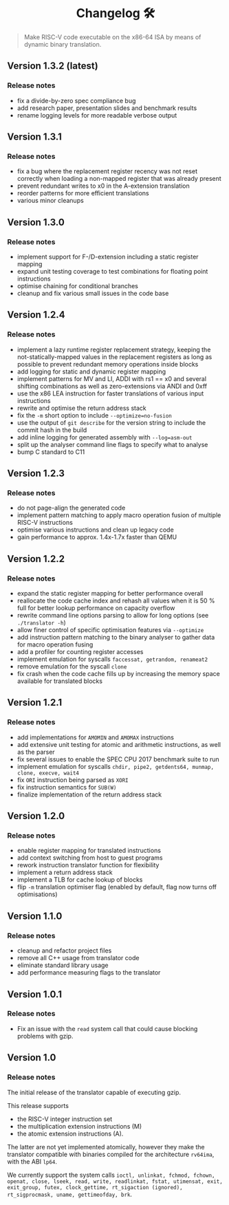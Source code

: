 <h1 align="center">Changelog 🛠</h1>
<p>
</p>

> Make RISC-V code executable on the x86-64 ISA by means of dynamic binary translation.

## Version 1.3.2 (latest)
### Release notes
- fix a divide-by-zero spec compliance bug
- add research paper, presentation slides and benchmark results
- rename logging levels for more readable verbose output

## Version 1.3.1
### Release notes
- fix a bug where the replacement register recency was not reset correctly when loading a non-mapped register that was already present
- prevent redundant writes to x0 in the A-extension translation
- reorder patterns for more efficient translations
- various minor cleanups


## Version 1.3.0
### Release notes
- implement support for F-/D-extension including a static register mapping
- expand unit testing coverage to test combinations for floating point instructions
- optimise chaining for conditional branches
- cleanup and fix various small issues in the code base


## Version 1.2.4
### Release notes
- implement a lazy runtime register replacement strategy, keeping the not-statically-mapped values in the replacement registers as long as possible to prevent redundant memory operations inside blocks
- add logging for static and dynamic register mapping
- implement patterns for MV and LI, ADDI with rs1 == x0 and several shifting combinations as well as zero-extensions via ANDI and 0xff
- use the x86 LEA instruction for faster translations of various input instructions
- rewrite and optimise the return address stack
- fix the `-m` short option to include `--optimize=no-fusion`
- use the output of `git describe` for the version string to include the commit hash in the build
- add inline logging for generated assembly with `--log=asm-out`
- split up the analyser command line flags to specify what to analyse
- bump C standard to C11


## Version 1.2.3
### Release notes
- do not page-align the generated code
- implement pattern matching to apply macro operation fusion of multiple RISC-V instructions
- optimise various instructions and clean up legacy code
- gain performance to approx. 1.4x-1.7x faster than QEMU


## Version 1.2.2
### Release notes

* expand the static register mapping for better performance overall
* reallocate the code cache index and rehash all values when it is 50 % full for better lookup performance on capacity overflow
* rewrite command line options parsing to allow for long options (see `./translator -h`)
* allow finer control of specific optimisation features via `--optimize`
* add instruction pattern matching to the binary analyser to gather data for macro operation fusing
* add a profiler for counting register accesses
* implement emulation for syscalls `faccessat, getrandom, renameat2`
* remove emulation for the syscall `clone`
* fix crash when the code cache fills up by increasing the memory space available for translated blocks



## Version 1.2.1
### Release notes

* add implementations for `AMOMIN` and `AMOMAX` instructions
* add extensive unit testing for atomic and arithmetic instructions, as well as the parser
* fix several issues to enable the SPEC CPU 2017 benchmark suite to run
* implement emulation for syscalls `chdir, pipe2, getdents64, munmap, clone, execve, wait4`
* fix `ORI` instruction being parsed as `XORI`
* fix instruction semantics for `SUB(W)`
* finalize implementation of the return address stack



## Version 1.2.0

### Release notes

* enable register mapping for translated instructions
* add context switching from host to guest programs
* rework instruction translator function for flexibility
* implement a return address stack
* implement a TLB for cache lookup of blocks
* flip `-m` translation optimiser flag (enabled by default, flag now turns off optimisations)



## Version 1.1.0
### Release notes

*  cleanup and refactor project files
*  remove all C++ usage from translator code
*  eliminate standard library usage
*  add performance measuring flags to the translator



## Version 1.0.1
### Release notes

*  Fix an issue with the `read` system call that could cause blocking problems with gzip.



## Version 1.0
### Release notes

The initial release of the translator capable of executing gzip.

This release supports
*  the RISC-V integer instruction set
*  the multiplication extension instructions (M)
*  the atomic extension instructions (A).

The latter are not yet implemented atomically, however they make the translator compatible with binaries compiled for the architecture `rv64ima`, with the ABI `lp64`.

We currently support the system calls `ioctl, unlinkat, fchmod, fchown, openat, close, lseek, read, write, readlinkat, fstat, utimensat, exit, exit_group, futex, clock_gettime, rt_sigaction (ignored), rt_sigprocmask, uname, gettimeofday, brk`.
